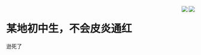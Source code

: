 <img align="right" src="https://github-readme-stats.vercel.app/api?username=Pinghigh&show_icons=true&theme=github_dark&locale=cn" />
<img align="right" src="https://github-readme-stats.vercel.app/api/top-langs/?username=anuraghazra](https://github-readme-stats.vercel.app/api/top-langs/?username=pinghigh&theme=github_dark&exclude_repo=Tibrella,pinghigh.github.io" />

# 某地初中生，不会皮炎通红

逊死了
